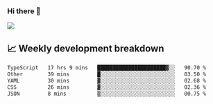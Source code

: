### Hi there 👋
<img align="center" src="https://github-readme-stats.vercel.app/api?username=Tumao727&show_icons=true&hide_title=true&theme=dracula" />


## 📈 Weekly development breakdown
<!--START_SECTION:waka-->

```txt
TypeScript   17 hrs 9 mins   ██████████████████████▓░░   90.70 %
Other        39 mins         █░░░░░░░░░░░░░░░░░░░░░░░░   03.50 %
YAML         30 mins         ▓░░░░░░░░░░░░░░░░░░░░░░░░   02.68 %
CSS          26 mins         ▓░░░░░░░░░░░░░░░░░░░░░░░░   02.36 %
JSON         8 mins          ▒░░░░░░░░░░░░░░░░░░░░░░░░   00.75 %
```

<!--END_SECTION:waka-->